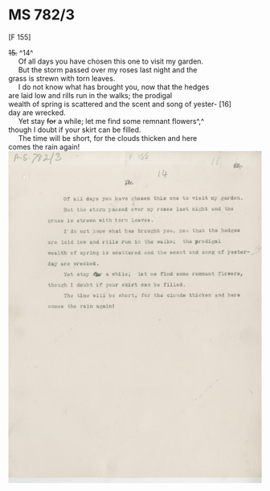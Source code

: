 # MS 782/3 

[F 155]

~~15.~~ ^14^ \
&nbsp;&nbsp;&nbsp;&nbsp;&nbsp;Of all days you have chosen this one to visit my garden. \
&nbsp;&nbsp;&nbsp;&nbsp;&nbsp;But the storm passed over my roses last night and the \
grass is strewn with torn leaves. \
&nbsp;&nbsp;&nbsp;&nbsp;&nbsp;I do not know what has brought you, now that the hedges \
are laid low and rills run in the walks; the prodigal \
wealth of spring is scattered and the scent and song of yester- [16] \
day are wrecked. \
&nbsp;&nbsp;&nbsp;&nbsp;&nbsp;Yet stay ~~for~~ a while; let me find some remnant flowers^,^ \
though I doubt if your skirt can be filled. \
&nbsp;&nbsp;&nbsp;&nbsp;&nbsp;The time will be short, for the clouds thicken and here \
comes the rain again!
![p42](MS782_3-042.jpg)
